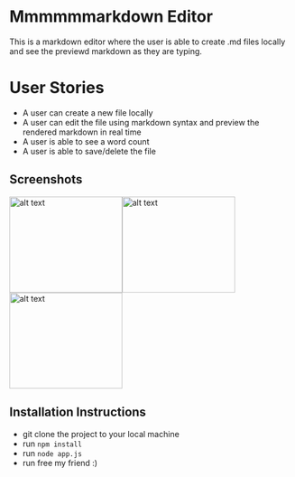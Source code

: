 # Mmmmmmarkdown Editor

This is a markdown editor where the user is able to create .md files locally and see the previewd markdown as they are typing. 

# User Stories
- A user can create a new file locally
- A user can edit the file using markdown syntax and preview the rendered markdown in real time
- A user is able to see a word count
- A user is able to save/delete the file

## Screenshots

<img src="http://i.imgur.com/lQKGE4W.png" alt="alt text" width="200" height="170"><img src="http://i.imgur.com/sHc1JTi.png" alt="alt text" width="200" height="170"><img src="http://i.imgur.com/VEjCYHb.png" alt="alt text" width="200" height="170">


## Installation Instructions
- git clone the project to your local machine
- run `npm install`
- run `node app.js`
- run free my friend :)
